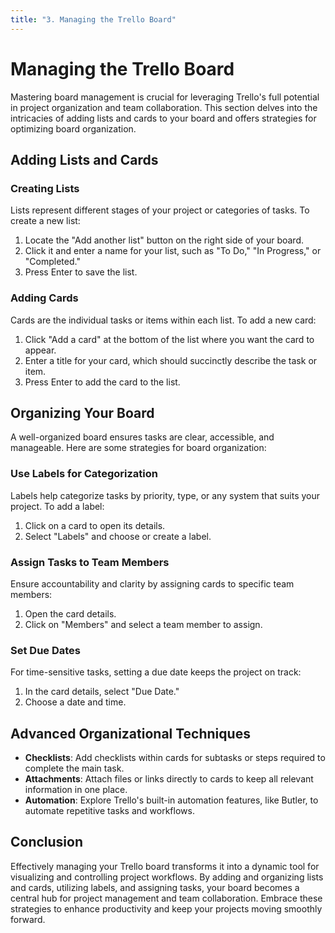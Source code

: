 ```yaml
---
title: "3. Managing the Trello Board"
---
```


# Managing the Trello Board

Mastering board management is crucial for leveraging Trello's full potential in project organization
and team collaboration. This section delves into the intricacies of adding lists and cards to your
board and offers strategies for optimizing board organization.

## Adding Lists and Cards

### Creating Lists

Lists represent different stages of your project or categories of tasks. To create a new list:

1. Locate the "Add another list" button on the right side of your board.
2. Click it and enter a name for your list, such as "To Do," "In Progress," or "Completed."
3. Press Enter to save the list.

### Adding Cards

Cards are the individual tasks or items within each list. To add a new card:

1. Click "Add a card" at the bottom of the list where you want the card to appear.
2. Enter a title for your card, which should succinctly describe the task or item.
3. Press Enter to add the card to the list.

## Organizing Your Board

A well-organized board ensures tasks are clear, accessible, and manageable. Here are some strategies
for board organization:

### Use Labels for Categorization

Labels help categorize tasks by priority, type, or any system that suits your project. To add a
label:

1. Click on a card to open its details.
2. Select "Labels" and choose or create a label.

### Assign Tasks to Team Members

Ensure accountability and clarity by assigning cards to specific team members:

1. Open the card details.
2. Click on "Members" and select a team member to assign.

### Set Due Dates

For time-sensitive tasks, setting a due date keeps the project on track:

1. In the card details, select "Due Date."
2. Choose a date and time.

## Advanced Organizational Techniques

- **Checklists**: Add checklists within cards for subtasks or steps required to complete the main
  task.
- **Attachments**: Attach files or links directly to cards to keep all relevant information in one
  place.
- **Automation**: Explore Trello's built-in automation features, like Butler, to automate repetitive
  tasks and workflows.

## Conclusion

Effectively managing your Trello board transforms it into a dynamic tool for visualizing and
controlling project workflows. By adding and organizing lists and cards, utilizing labels, and
assigning tasks, your board becomes a central hub for project management and team collaboration.
Embrace these strategies to enhance productivity and keep your projects moving smoothly forward.
